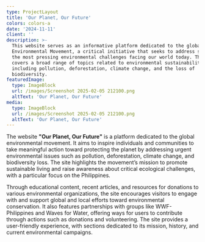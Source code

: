 ```yaml
---
type: ProjectLayout
title: 'Our Planet, Our Future'
colors: colors-a
date: '2024-11-11'
client: ''
description: >-
  This website serves as an informative platform dedicated to the global
  Environmental Movement, a critical initiative that seeks to address some of
  the most pressing environmental challenges facing our world today. The site
  covers a broad range of topics related to environmental sustainability,
  including pollution, deforestation, climate change, and the loss of
  biodiversity. 
featuredImage:
  type: ImageBlock
  url: /images/Screenshot 2025-02-05 212100.png
  altText: 'Our Planet, Our Future'
media:
  type: ImageBlock
  url: /images/Screenshot 2025-02-05 212100.png
  altText: 'Our Planet, Our Future'
---
```

The website **"Our Planet, Our Future"** is a platform dedicated to the global environmental movement. It aims to inspire individuals and communities to take meaningful action toward protecting the planet by addressing urgent environmental issues such as pollution, deforestation, climate change, and biodiversity loss. The site highlights the movement’s mission to promote sustainable living and raise awareness about critical ecological challenges, with a particular focus on the Philippines.

Through educational content, recent articles, and resources for donations to various environmental organizations, the site encourages visitors to engage with and support global and local efforts toward environmental conservation. It also features partnerships with groups like WWF-Philippines and Waves for Water, offering ways for users to contribute through actions such as donations and volunteering. The site provides a user-friendly experience, with sections dedicated to its mission, history, and current environmental campaigns.
